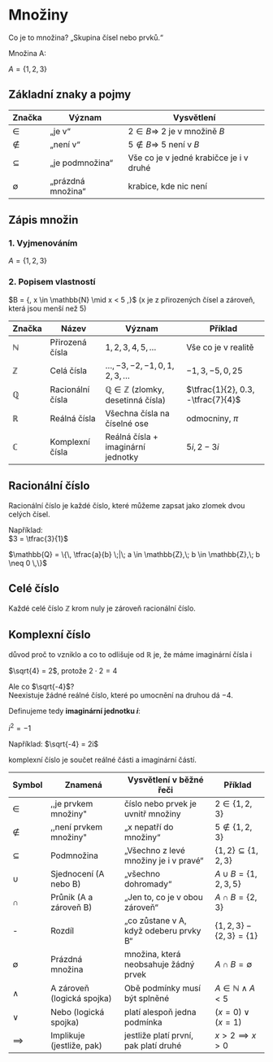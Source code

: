 # Množiny

Co je to množina? „Skupina čísel nebo prvků.“

Množina A:

$A = \{1,2,3\}$


## Základní znaky a pojmy

| Značka | Význam              | Vysvětlení                                      |
|--------|---------------------|------------------------------------------------|
| $\in$  | „je v“              | $2 \in B \Rightarrow\ 2$ je v množině $B$ |
| $\notin$ | „není v“          | $5 \notin B \Rightarrow\ 5$ není v $B$   |
| $\subseteq$ | „je podmnožina“  | Vše co je v jedné krabičce je i v druhé            |
| $\emptyset$ | „prázdná množina“| krabice, kde nic není                                                |

## Zápis množin

### 1. Vyjmenováním

$A = \{1,2,3\}$

### 2. Popisem vlastností

$B = {\, x \in \mathbb{N} \mid x < 5 \,\}$
(x je z přirozených čísel a zároveň, která jsou menší než 5)



| Značka     | Název             | Význam                                           | Příklad                  |
|------------|------------------|--------------------------------------------------|--------------------------|
| $\mathbb{N}$ | Přirozená čísla  | $1,2,3,4,5,\dots$                               | Vše co je v realitě  |
| $\mathbb{Z}$ | Celá čísla       | $\dots,-3,-2,-1,0,1,2,3,\dots$                  | $-1,3,-5,0,25$           |
| $\mathbb{Q}$ | Racionální čísla | $\mathbb{Q} \in \mathbb{Z}$ (zlomky, desetinná čísla) | $\tfrac{1}{2}, 0.3, -\tfrac{7}{4}$ |
| $\mathbb{R}$ | Reálná čísla     | Všechna čísla na číselné ose                    | odmocniny, $\pi$         |
| $\mathbb{C}$ | Komplexní čísla  | Reálná čísla + imaginární jednotky              | $5i,\, 2-3i$             |


## Racionální číslo
Racionální číslo je každé číslo, které můžeme zapsat jako zlomek dvou celých čísel.  

Například:  
$3 = \tfrac{3}{1}$  

$\mathbb{Q} = \{\, \tfrac{a}{b} \;|\; a \in \mathbb{Z},\; b \in \mathbb{Z},\; b \neq 0 \,\}$

## Celé číslo

Každé celé číslo $\mathbb{Z}$  krom nuly je zároveň racionální číslo.

## Komplexní číslo

důvod proč to vzniklo a co to odlišuje od $\mathbb{R}$ je, že máme imaginární čísla i


$\sqrt{4} = 2$, protože $2 \cdot 2 = 4$  

Ale co $\sqrt{-4}$?  
Neexistuje žádné reálné číslo, které po umocnění na druhou dá $-4$.

Definujeme tedy **imaginární jednotku $i$**:  

$i^{2} = -1$

Například: $\sqrt{-4} = 2i$


komplexní číslo je součet reálné části a imaginární částí.


| Symbol        | Znamená        | Vysvětlení v běžné řeči              | Příklad                                    |
|---------------|----------------|--------------------------------------|--------------------------------------------|
| $\in$         | ,,je prvkem množiny"          | číslo nebo prvek je uvnitř množiny                 | $2 \in \{1,2,3\}$                          |
| $\notin$      | ,,není prvkem množiny"     | „x nepatří do množiny“               | $5 \notin \{1,2,3\}$                       |
| $\subseteq$    | Podmnožina     | „Všechno z levé množiny je i v pravé“                  | $\{1,2\} \subseteq \{1,2,3\}$                |
| $\cup$        | Sjednocení (A nebo B)    | „všechno dohromady“                  | $A \cup B = \{1,2,3,5\}$                   |
| $\cap$        | Průnik (A a zároveň B)         | „Jen to, co je v obou zároveň“                   | $A \cap B = \{2,3\}$                       |
| -   | Rozdíl         | „co zůstane v A, když odeberu prvky B“ | $\{1,2,3\} - \{2,3\} = \{1\}$     |
| $\emptyset$   | Prázdná množina          | množina, která neobsahuje žádný prvek  | $A \cap B = \emptyset$ |
| $\land$       | A zároveň (logická spojka) | Obě podmínky musí být splněné | $A \in \mathbb{N} \land A < 5$ |
| $\lor$        | Nebo (logická spojka)    | platí alespoň jedna podmínka           | $(x=0) \lor (x=1)$                         |
| $\implies$    | Implikuje (jestliže, pak) | jestliže platí první, pak platí druhé | $x>2 \implies x>0$                         |

